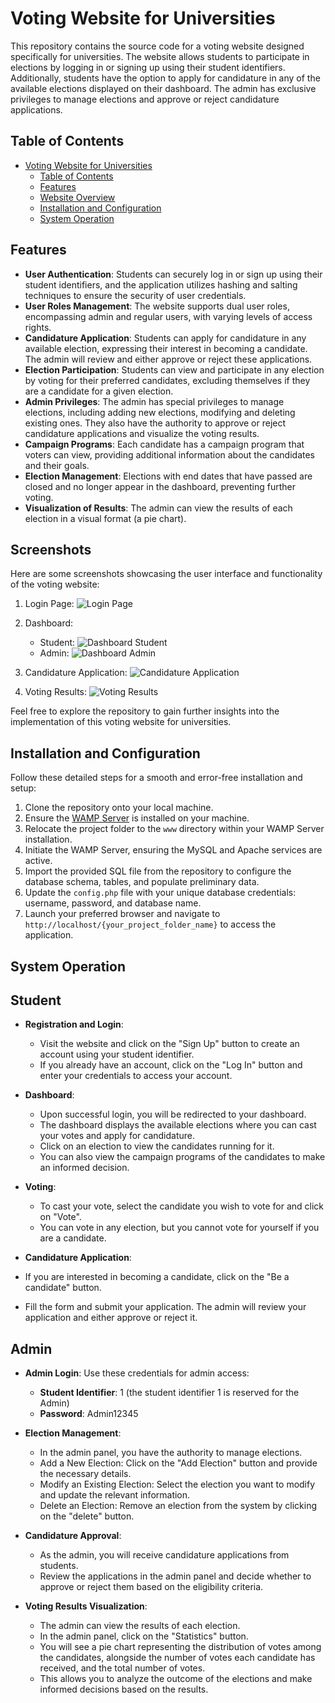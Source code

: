 # Voting Website for Universities

This repository contains the source code for a voting website designed specifically for universities. The website allows students to participate in elections by logging in or signing up using their student identifiers. Additionally, students have the option to apply for candidature in any of the available elections displayed on their dashboard. The admin has exclusive privileges to manage elections and approve or reject candidature applications.

## Table of Contents
- [Voting Website for Universities](#Voting-Website-for-Universities)
  - [Table of Contents](#table-of-contents)
  - [Features](#features)
  - [Website Overview](#website-overview)
  - [Installation and Configuration](#installation-and-configuration)
  - [System Operation](#system-operation)

## Features

- **User Authentication**: Students can securely log in or sign up using their student identifiers, and the application utilizes hashing and salting techniques to ensure the security of user credentials.
- **User Roles Management**: The website supports dual user roles, encompassing admin and regular users, with varying levels of access rights.
- **Candidature Application**: Students can apply for candidature in any available election, expressing their interest in becoming a candidate. The admin will review and either approve or reject these applications.
- **Election Participation**: Students can view and participate in any election by voting for their preferred candidates, excluding themselves if they are a candidate for a given election.
- **Admin Privileges**: The admin has special privileges to manage elections, including adding new elections, modifying and deleting existing ones. They also have the authority to approve or reject candidature applications and visualize the voting results.
- **Campaign Programs**: Each candidate has a campaign program that voters can view, providing additional information about the candidates and their goals.
- **Election Management**: Elections with end dates that have passed are closed and no longer appear in the dashboard, preventing further voting.
- **Visualization of Results**: The admin can view the results of each election in a visual format (a pie chart).


## Screenshots

Here are some screenshots showcasing the user interface and functionality of the voting website:

1. Login Page:
   ![Login Page](https://github.com/imanerh/Examen_Final/assets/65502022/1e8caa29-7a4d-4166-9156-b36d4d720379)

2. Dashboard:
    - Student:
      ![Dashboard Student](https://github.com/imanerh/Examen_Final/assets/65502022/30d23319-e4ac-48d4-8977-59b2aaa3a29f)
    - Admin: 
      ![Dashboard Admin](https://github.com/imanerh/Examen_Final/assets/65502022/2b55c2d2-01aa-419c-a3c5-6cfd68ec271e)

4. Candidature Application:
   ![Candidature Application](https://github.com/imanerh/Examen_Final/assets/65502022/7ea73b20-835c-402c-9a46-6f51806ced1c)

5. Voting Results:
   ![Voting Results](https://github.com/imanerh/Examen_Final/assets/65502022/0c13e565-fb50-4af7-896e-146f38d16d88)
   
Feel free to explore the repository to gain further insights into the implementation of this voting website for universities.


## Installation and Configuration

Follow these detailed steps for a smooth and error-free installation and setup:

1. Clone the repository onto your local machine.
2. Ensure the [WAMP Server](https://www.wampserver.com/en/) is installed on your machine.
3. Relocate the project folder to the `www` directory within your WAMP Server installation.
4. Initiate the WAMP Server, ensuring the MySQL and Apache services are active.
5. Import the provided SQL file from the repository to configure the database schema, tables, and populate preliminary data.
6. Update the `config.php` file with your unique database credentials: username, password, and database name.
7. Launch your preferred browser and navigate to `http://localhost/{your_project_folder_name}` to access the application.

## System Operation

## Student

- **Registration and Login**:
  - Visit the website and click on the "Sign Up" button to create an account using your student identifier.
  - If you already have an account, click on the "Log In" button and enter your credentials to access your account.

- **Dashboard**:
  - Upon successful login, you will be redirected to your dashboard.
  - The dashboard displays the available elections where you can cast your votes and apply for candidature.
  - Click on an election to view the candidates running for it.
  - You can also view the campaign programs of the candidates to make an informed decision.

- **Voting**:
  - To cast your vote, select the candidate you wish to vote for and click on "Vote".
  - You can vote in any election, but you cannot vote for yourself if you are a candidate.
 
 - **Candidature Application**:
  - If you are interested in becoming a candidate, click on the "Be a candidate" button.
  - Fill the form and submit your application. The admin will review your application and either approve or reject it.

## Admin

- **Admin Login**:
Use these credentials for admin access:
   - **Student Identifier**: 1 (the student identifier 1 is reserved for the Admin)
   - **Password**: Admin12345

- **Election Management**:
  - In the admin panel, you have the authority to manage elections.
  - Add a New Election: Click on the "Add Election" button and provide the necessary details.
  - Modify an Existing Election: Select the election you want to modify and update the relevant information.
  - Delete an Election: Remove an election from the system by clicking on the "delete" button.
 
- **Candidature Approval**:
  - As the admin, you will receive candidature applications from students.
  - Review the applications in the admin panel and decide whether to approve or reject them based on the eligibility criteria.

- **Voting Results Visualization**:
  - The admin can view the results of each election.
  - In the admin panel, click on the "Statistics" button.
  - You will see a pie chart representing the distribution of votes among the candidates, alongside the number of votes each candidate has received, and the total number of votes.
  - This allows you to analyze the outcome of the elections and make informed decisions based on the results.

